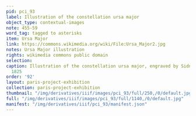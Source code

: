 ```yaml
---
pid: pci_93
label: Illustration of the constellation ursa major
object_type: contextual-images
note: 455-59
word_tag: tagged to asterisks
item: Ursa Major
link: https://commons.wikimedia.org/wiki/File:Ursa_Major2.jpg
notes: Ursa Major illustration
rights: wikimedia commons public domain
selection: 
caption: Illustration of the constellation ursa major, engraved by Sidney Hall, c.
  1825
order: '92'
layout: paris-project-exhibition
collection: paris-project-exhibition
thumbnail: "/img/derivatives/iiif/images/pci_93/full/250,/0/default.jpg"
full: "/img/derivatives/iiif/images/pci_93/full/1140,/0/default.jpg"
manifest: "/img/derivatives/iiif/pci_93/manifest.json"
---
```

